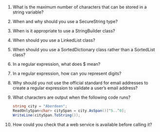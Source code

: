 1. What is the maximum number of characters that can be stored in a string variable?
    
2. When and why should you use a SecureString type?
3. When is it appropriate to use a StringBuilder class?
4. When should you use a LinkedList<T> class?
5. When should you use a SortedDictionary<T> class rather than a SortedList<T> class?
6. In a regular expression, what does $ mean?
7. In a regular expression, how can you represent digits?
8. Why should you not use the official standard for email addresses to create a regular expression 
to validate a user’s email address?
9. What characters are output when the following code runs?
    ```c#
    string city = "Aberdeen";
    ReadOnlySpan<char> citySpan = city.AsSpan()[^5..^0];
    WriteLine(citySpan.ToString());
    ```
10. How could you check that a web service is available before calling it?